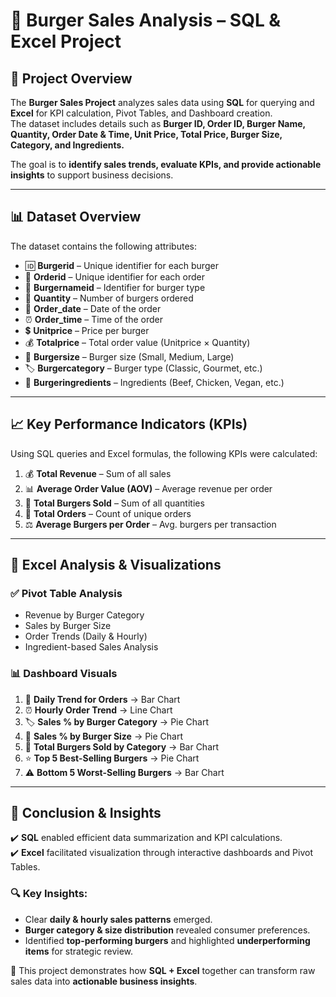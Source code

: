 # 🍔 Burger Sales Analysis – SQL & Excel Project  

## 📌 Project Overview  
The **Burger Sales Project** analyzes sales data using **SQL** for querying and **Excel** for KPI calculation, Pivot Tables, and Dashboard creation.  
The dataset includes details such as **Burger ID, Order ID, Burger Name, Quantity, Order Date & Time, Unit Price, Total Price, Burger Size, Category, and Ingredients.**  

The goal is to **identify sales trends, evaluate KPIs, and provide actionable insights** to support business decisions.  

---

## 📊 Dataset Overview  
The dataset contains the following attributes:  

- 🆔 **Burgerid** – Unique identifier for each burger  
- 🧾 **Orderid** – Unique identifier for each order  
- 🍔 **Burgernameid** – Identifier for burger type  
- 🔢 **Quantity** – Number of burgers ordered  
- 📅 **Order_date** – Date of the order  
- ⏰ **Order_time** – Time of the order  
- 💲 **Unitprice** – Price per burger  
- 💰 **Totalprice** – Total order value (Unitprice × Quantity)  
- 📏 **Burgersize** – Burger size (Small, Medium, Large)  
- 🏷️ **Burgercategory** – Burger type (Classic, Gourmet, etc.)  
- 🥬 **Burgeringredients** – Ingredients (Beef, Chicken, Vegan, etc.)  

---

## 📈 Key Performance Indicators (KPIs)  
Using SQL queries and Excel formulas, the following KPIs were calculated:  

1. 💰 **Total Revenue** – Sum of all sales  
2. 📊 **Average Order Value (AOV)** – Average revenue per order  
3. 🍔 **Total Burgers Sold** – Sum of all quantities  
4. 🧾 **Total Orders** – Count of unique orders  
5. ⚖️ **Average Burgers per Order** – Avg. burgers per transaction  

---

## 📑 Excel Analysis & Visualizations  

### ✅ Pivot Table Analysis  
- Revenue by Burger Category  
- Sales by Burger Size  
- Order Trends (Daily & Hourly)  
- Ingredient-based Sales Analysis  

### 📊 Dashboard Visuals  
1. 📅 **Daily Trend for Orders** → Bar Chart  
2. ⏰ **Hourly Order Trend** → Line Chart  
3. 🏷️ **Sales % by Burger Category** → Pie Chart  
4. 📏 **Sales % by Burger Size** → Pie Chart  
5. 🍔 **Total Burgers Sold by Category** → Bar Chart  
6. ⭐ **Top 5 Best-Selling Burgers** → Pie Chart  
7. ⚠️ **Bottom 5 Worst-Selling Burgers** → Bar Chart  

---

## 📌 Conclusion & Insights  
✔️ **SQL** enabled efficient data summarization and KPI calculations.  
✔️ **Excel** facilitated visualization through interactive dashboards and Pivot Tables.  

### 🔍 Key Insights:  
- Clear **daily & hourly sales patterns** emerged.  
- **Burger category & size distribution** revealed consumer preferences.  
- Identified **top-performing burgers** and highlighted **underperforming items** for strategic review.  

🚀 This project demonstrates how **SQL + Excel** together can transform raw sales data into **actionable business insights**.  
